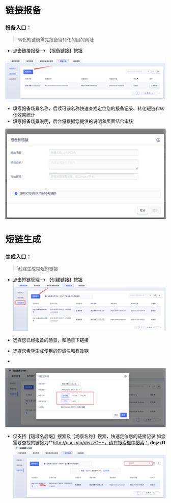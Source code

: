 # 链接报备
### 报备入口：
> 转化短链前需先报备待转化的目的网址
- 点击链接报备--> 【报备链接】按钮

![报备入口.png](images/报备入口.png)

- 填写报备场景名称，后续可该名称快速查找定位您的报备记录、转化短链和转化效果统计
- 填写报备场景说明，后台将根据您提供的说明和页面结合审核

![报备表单.png](images/报备表单.png)

# 短链生成
### 生成入口：

> 创建生成常规短链接
- 点击短链管理--> 【创建链接】按钮
![短链列表.png](images/短链列表.png)

- 选择您已经报备的场景，和场景下链接
- 选择您希望生成使用的短域名和有效期
- 
![短链创建表单.png](images/短链创建表单.png)

- 仅支持【短域名后缀】搜索及【场景名称】搜索，快速定位您的链接记录
如您需要查找的链接为**http://uucl.vip/dejzzO**，请在搜索框中搜索： **dejzzO**
![短链搜索.png](images/短链搜索.png)
